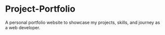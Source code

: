 # Project-Portfolio
A personal portfolio website to showcase my projects, skills, and journey as a web developer.
